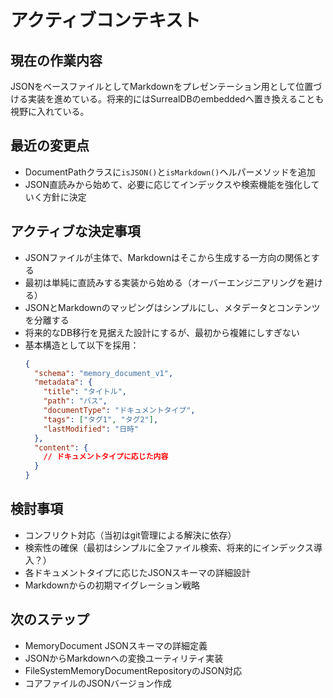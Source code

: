 # アクティブコンテキスト

## 現在の作業内容

JSONをベースファイルとしてMarkdownをプレゼンテーション用として位置づける実装を進めている。将来的にはSurrealDBのembeddedへ置き換えることも視野に入れている。

## 最近の変更点

- DocumentPathクラスに`isJSON()`と`isMarkdown()`ヘルパーメソッドを追加
- JSON直読みから始めて、必要に応じてインデックスや検索機能を強化していく方針に決定

## アクティブな決定事項

- JSONファイルが主体で、Markdownはそこから生成する一方向の関係とする
- 最初は単純に直読みする実装から始める（オーバーエンジニアリングを避ける）
- JSONとMarkdownのマッピングはシンプルにし、メタデータとコンテンツを分離する
- 将来的なDB移行を見据えた設計にするが、最初から複雑にしすぎない
- 基本構造として以下を採用：
  ```json
  {
    "schema": "memory_document_v1",
    "metadata": {
      "title": "タイトル",
      "path": "パス",
      "documentType": "ドキュメントタイプ",
      "tags": ["タグ1", "タグ2"],
      "lastModified": "日時"
    },
    "content": {
      // ドキュメントタイプに応じた内容
    }
  }
  ```

## 検討事項

- コンフリクト対応（当初はgit管理による解決に依存）
- 検索性の確保（最初はシンプルに全ファイル検索、将来的にインデックス導入？）
- 各ドキュメントタイプに応じたJSONスキーマの詳細設計
- Markdownからの初期マイグレーション戦略

## 次のステップ

- MemoryDocument JSONスキーマの詳細定義
- JSONからMarkdownへの変換ユーティリティ実装
- FileSystemMemoryDocumentRepositoryのJSON対応
- コアファイルのJSONバージョン作成
